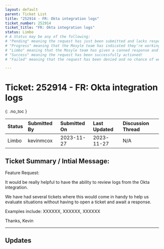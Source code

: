 ```yaml
---
layout: default
parent: Ticket List
title: "252914 - FR: Okta integration logs"
ticket_number: 252914
ticket_title: "FR: Okta integration logs"
status: Limbo
# A Status may be any of the following:
# "Pending" meaning the request has just been submitted and lacks response.
# "Progress" meaning that the Mosyle team has indicated they're working on it.
# "Limbo" meaning that the Mosyle team has given a canned response and the request has been closed without much of a followup.
# "Success" meaning the request has been successfully actioned!
# "Failed" meaning that the request has been denied and no chance of working on it 😔

---
```


# Ticket: 252914 - FR: Okta integration logs
{: .no_toc }
  
| Status | Submitted By | Submitted On | Last Updated | Discussion Thread |
|:---|:---|:---|:---|:---|
| Limbo | kevinmcox | 2023-11-27 | 2023-11-27 | N/A |

## Ticket Summary / Intial Message:

Feature Request:

It would be really helpful to have the ability to review logs from the Okta integration.

We have had several tickets where this would come in handy to help us evaluate situations without having to open a ticket and await a response.

Examples include: XXXXXX, XXXXXX, XXXXXX

Thanks,
Kevin

---

## Updates

<!-- 
Please do descending order for recency, oldest -> most recent
Replace line breaks with <br><br> tags

Quick template:

### Date YYYY-MM-DD

|From: | Mosyle Support |
|:---|:---|
|| *Paragraph 1<br><br>Paragraph 2<br><br>Paragraph 3<br><br>.* |

-->
